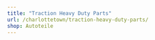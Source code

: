 ```yaml
---
title: "Traction Heavy Duty Parts"
url: /charlottetown/traction-heavy-duty-parts/
shop: Autoteile
---
```

